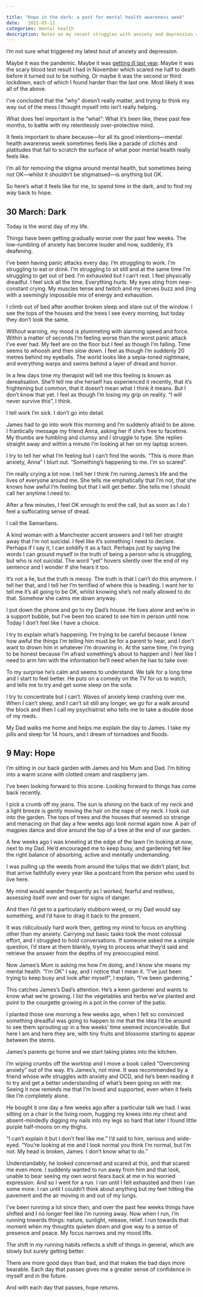 ```yaml
---

title: "Hope in the dark: a post for mental health awareness week"
date:   2021-05-11
categories: mental health
description: Notes on my recent struggles with anxiety and depression and what helped me through
---
```


I’m not sure what triggered my latest bout of anxiety and depression.

Maybe it was the pandemic. Maybe it was [getting ill last year](/weeknotes/weeknote-24/). Maybe it was the scary blood test result I had in November which scared me half to death before it turned out to be nothing. Or maybe it was the second or third lockdown, each of which I found harder than the last one. Most likely it was all of the above.

I’ve concluded that the “why” doesn’t really matter, and trying to think my way out of the mess I thought myself into isn’t really helping.

What does feel important is the “what”: What it’s been like, these past few months, to battle with my relentlessly over-protective mind. 

It feels important to share because—for all its good intentions—mental health awareness week sometimes feels like a parade of clichés and platitudes that fail to scratch the surface of what poor mental health really feels like.

I’m all for removing the stigma around mental health, but sometimes being not OK—whilst it shouldn’t be stigmatised—is anything but OK. 

So here’s what it feels like for me, to spend time in the dark, and to find my way back to hope.

## 30 March: Dark

Today is the worst day of my life.

Things have been getting gradually worse over the past few weeks. The low-rumbling of anxiety has become louder and now, suddenly, it’s deafening.

I’ve been having panic attacks every day. I’m struggling to work. I’m struggling to eat or drink. I’m struggling to sit still and at the same time I’m struggling to get out of bed. I’m exhausted but I can’t rest. I feel physically dreadful. I feel sick all the time. Everything hurts. My eyes sting from near-constant crying. My muscles tense and twitch and my nerves buzz and zing with a seemingly impossible mix of energy and exhaustion. 

I climb out of bed after another broken sleep and stare out of the window. I see the tops of the houses and the trees I see every morning, but today they don’t look the same.

Without warning, my mood is plummeting with alarming speed and force. Within a matter of seconds I’m feeling worse than the worst panic attack I’ve ever had. My feet are on the floor but I feel as though I’m falling. Time seems to whoosh and then slow down. I feel as though I’m suddenly 20 metres behind my eyeballs. The world looks like a sepia-toned nightmare, and everything warps and swims behind a layer of dread and horror. 

In a few days time my therapist will tell me this feeling is known as derealisation. She’ll tell me she herself has experienced it recently, that it’s frightening but common, that it doesn’t mean what I think it means. But I don’t know that yet. I feel as though I’m losing my grip on reality. “I will never survive this”, I think. 

I tell work I’m sick. I don’t go into detail.

James had to go into work this morning and I’m suddenly afraid to be alone. I frantically message my friend Anna, asking her if she’s free to facetime. My thumbs are fumbling and clumsy and I struggle to type. She replies straight away and within a minute I’m looking at her on my laptop screen. 

I try to tell her what I’m feeling but I can’t find the words. “This is more than anxiety, Anna” I blurt out. “Something’s happening to me. I’m so scared”. 

I’m really crying a lot now. I tell her I think I’m ruining James’s life and the lives of everyone around me. She tells me emphatically that I’m not, that she knows how awful I’m feeling but that I will get better. She tells me I should call her anytime I need to.

After a few minutes, I feel OK enough to end the call, but as soon as I do I feel a suffocating sense of dread. 

I call the Samaritans. 

A kind woman with a Manchester accent answers and I tell her straight away that I’m not suicidal. I feel like it’s something I need to declare. Perhaps if I say it,
I can solidify it as a fact. Perhaps just by saying the words I can ground myself in the truth of being a person who is struggling, but who is not suicidal. The word “yet” hovers silently over the end of my sentence and I wonder if she hears it too.

It’s not a lie, but the truth is messy. The truth is that I can’t do this anymore. I tell her that, and I tell her I’m terrified of where this is heading. I want her to tell me it’s all going to be OK, whilst knowing she’s not really allowed to do that. Somehow she calms me down anyway. 

I put down the phone and go to my Dad’s house. He lives alone and we’re in a support bubble, but I’ve been too scared to see him in person until now. Today I don’t feel like I have a choice. 

I try to explain what’s happening. I’m trying to be careful because I know how awful the things I’m telling him must be for a parent to hear, and I don’t want to drown him in whatever I’m drowning in. At the same time, I’m trying to be honest because I’m afraid something’s about to happen and I feel like I need to arm him with the information he’ll need when he has to take over. 

To my surprise he’s calm and seems to understand. We talk for a long time and I start to feel better. He puts on a comedy on the TV for us to watch, and tells me to try and get some sleep on the sofa. 

I try to concentrate but I can’t. Waves of anxiety keep crashing over me. When I can’t sleep, and I can’t sit still any longer, we go for a walk around the block and then I call my psychiatrist who tells me to take a double dose of my meds. 

My Dad walks me home and helps me explain the day to James. I take my pills and sleep for 14 hours, and I dream of tornadoes and floods.

## 9 May: Hope

I’m sitting in our back garden with James and his Mum and Dad. I’m biting into a warm scone with clotted cream and raspberry jam. 

I’ve been looking forward to this scone. Looking forward to things has come back recently. 

I pick a crumb off my jeans. The sun is shining on the back of my neck and a light breeze is gently moving the hair on the nape of my neck. 
I look out into the garden. The tops of trees and the houses that seemed so strange and menacing on that day a few weeks ago look normal again now. A pair of magpies dance and dive around the top of a tree at the end of our garden. 

A few weeks ago I was kneeling at the edge of the lawn I’m looking at now, next to my Dad. He’d encouraged me to keep busy, and gardening felt like the right balance of absorbing, active and mentally undemanding.

I was pulling up the weeds from around the tulips that we didn’t plant, but that arrive faithfully every year like a postcard from the person who used to live here. 

My mind would wander frequently as I worked, fearful and restless, assessing itself over and over for signs of danger. 

And then I’d get to a particularly stubborn weed, or my Dad would say something, and I’d have to drag it back to the present. 

It was ridiculously hard work then, getting my mind to focus on anything other than my anxiety. Carrying out basic tasks took the most colossal effort, and I struggled to hold conversations. If someone asked me a simple question, I’d stare at them blankly, trying to process what they’d said and retrieve the answer from the depths of my preoccupied mind. 

Now James’s Mum is asking me how I’m doing, and I know she means my mental health. 
“I’m OK” I say, and I notice that I mean it. “I’ve just been trying to keep busy and look after myself”, I explain, “I’ve been gardening.” 

This catches James’s Dad’s attention. He’s a keen gardener and wants to know what we’re growing. I list the vegetables and herbs we’ve planted and point to the courgette growing in a pot in the corner of the patio. 

I planted those one morning a few weeks ago, when I felt so convinced something dreadful was going to happen to me that the idea I’d be around to see them sprouting up in a few weeks’ time seemed inconceivable. But here I am and here they are, with tiny fruits and blossoms starting to appear between the stems.

James’s parents go home and we start taking plates into the kitchen. 

I’m wiping crumbs off the worktop and I move a book called “Overcoming anxiety” out of the way. It’s James’s, not mine. It was recommended by a friend whose wife struggles with anxiety and OCD, and he’s been reading it to try and get a better understanding of what’s been going on with me. Seeing it now reminds me that I’m loved and supported, even when it feels like I’m completely alone.

He bought it one day a few weeks ago after a particular talk we had. I was sitting on a chair in the living room, hugging my knees into my chest and absent-mindedly digging my nails into my legs so hard that later I found little purple half-moons on my thighs. 

“I can’t explain it but I don’t feel like me.” I’d said to him, serious and wide-eyed. “You’re looking at me and I look normal you think I’m normal, but I’m not. My head is broken, James. I don’t know what to do.” 

Understandably, he looked concerned and scared at this, and that scared me even more. I suddenly wanted to run away from him and that look, unable to bear seeing my own worst fears back at me in his worried expression. And so I went for a run. I ran until I felt exhausted and then I ran some more. I ran until I couldn’t think about anything but my feet hitting the pavement and the air moving in and out of my lungs.

I’ve been running a lot since then, and over the past few weeks things have shifted and I no longer feel like I’m running away. Now when I run, I’m running towards things: nature, sunlight, release, relief. I run towards that moment when my thoughts quieten down and give way to a sense of presence and peace. My focus narrows and my mood lifts.

The shift in my running habits reflects a shift of things in general, which are slowly but surely getting better. 

There are more good days than bad, and that makes the bad days more bearable. Each day that passes gives me a greater sense of confidence in myself and in the future.

And with each day that passes, hope returns. 
